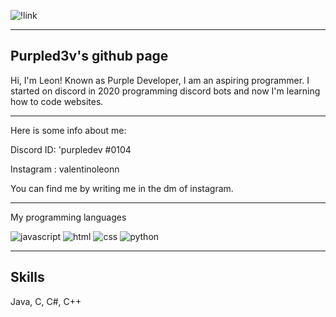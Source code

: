 
![!link](https://media.tenor.com/CTVW1p-p1IsAAAAC/homer-simpson-bush.gif)
___

## Purpled3v's github page

Hi, I'm Leon!
Known as Purple Developer, I am an aspiring programmer.
I started on discord in 2020 programming discord bots and now I'm learning how to code websites.
___

Here is some info about me:

Discord ID: 'purpledev #0104

Instagram : valentinoleonn


You can find me by writing me in the dm of instagram.

___

My programming languages

![javascript](https://img.shields.io/badge/Javascript-000?style=plastic&logo=appveyor&logoColor=white&color=yellow)
![html](https://img.shields.io/badge/Html-0A66C2??style=plastic&logo=appveyor&logoColor=white&color=orange)
![css](https://img.shields.io/badge/Css-1DA1F2?style=plastic&logo=appveyor&logoColor=white&color=blue)
![python](https://img.shields.io/badge/Python-1DA1F2?style=plastic&logo=appveyor&logoColor=white&color=brightgreen)

___

##  Skills
Java, C, C#, C++
